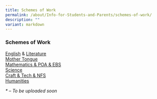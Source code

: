 ```yaml
---
title: Schemes of Work
permalink: /about/Info-for-Students-and-Parents/schemes-of-work/
description: ""
variant: markdown
---
```

### **Schemes of Work**

[English](https://drive.google.com/drive/folders/12dhIXTbRSFc8aRzEVuAXnX4Xb3Lc2edj?usp=sharing) & [Literature](https://drive.google.com/drive/folders/1GWPPSOGpTc78U2Tfw7dioI2JhBs0DBe5?usp=sharing)  
[Mother Tongue](https://drive.google.com/drive/folders/1Zy1cck6Y-AYI29TVKMjkiqiif1myhaMP?usp=drive_link)  
[Mathematics & POA & EBS](https://drive.google.com/drive/folders/1jl69VEMDfH9i4C-DMGMzvtb_51OYo3Nx?usp=sharing)  
[Science](https://drive.google.com/drive/folders/1zPPL0Yn3cGSK8vFrBewPWml6aXR-r7cB?usp=sharing)  
[Craft & Tech & NFS](https://drive.google.com/drive/folders/1GbYHn-NTdDmr24gkJSbtwr-hxRb3G27H?usp=drive_link)  
[Humanities](https://drive.google.com/drive/folders/15JvlNGkf66Lsy_n2QPH551xnznekAuJn?usp=drive_link)  


_\* – To be uploaded soon_